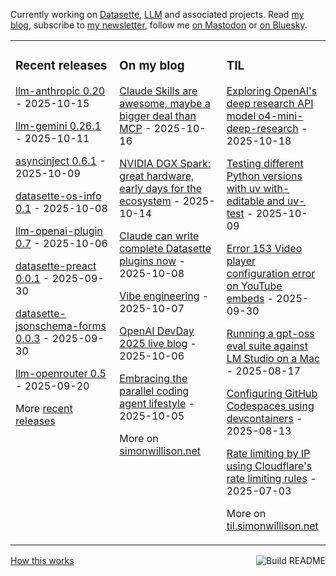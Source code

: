 Currently working on [Datasette](https://datasette.io/), [LLM](https://llm.datasette.io/) and associated projects. Read [my blog](https://simonwillison.net/), subscribe to [my newsletter](https://simonw.substack.com/), follow me <a href="https://fedi.simonwillison.net/@simon">on Mastodon</a> or [on Bluesky](https://bsky.app/profile/simonwillison.net).

<table><tr><td valign="top" width="33%">

### Recent releases
<!-- recent_releases starts -->
[llm-anthropic 0.20](https://github.com/simonw/llm-anthropic/releases/tag/0.20) - 2025-10-15

[llm-gemini 0.26.1](https://github.com/simonw/llm-gemini/releases/tag/0.26.1) - 2025-10-11

[asyncinject 0.6.1](https://github.com/simonw/asyncinject/releases/tag/0.6.1) - 2025-10-09

[datasette-os-info 0.1](https://github.com/datasette/datasette-os-info/releases/tag/0.1) - 2025-10-08

[llm-openai-plugin 0.7](https://github.com/simonw/llm-openai-plugin/releases/tag/0.7) - 2025-10-06

[datasette-preact 0.0.1](https://github.com/datasette/datasette-preact/releases/tag/0.0.1) - 2025-09-30

[datasette-jsonschema-forms 0.0.3](https://github.com/datasette/datasette-jsonschema-forms/releases/tag/0.0.3) - 2025-09-30

[llm-openrouter 0.5](https://github.com/simonw/llm-openrouter/releases/tag/0.5) - 2025-09-20
<!-- recent_releases ends -->
More [recent releases](https://github.com/simonw/simonw/blob/main/releases.md)
</td><td valign="top" width="34%">

### On my blog
<!-- blog starts -->
[Claude Skills are awesome, maybe a bigger deal than MCP](https://simonwillison.net/2025/Oct/16/claude-skills/) - 2025-10-16

[NVIDIA DGX Spark: great hardware, early days for the ecosystem](https://simonwillison.net/2025/Oct/14/nvidia-dgx-spark/) - 2025-10-14

[Claude can write complete Datasette plugins now](https://simonwillison.net/2025/Oct/8/claude-datasette-plugins/) - 2025-10-08

[Vibe engineering](https://simonwillison.net/2025/Oct/7/vibe-engineering/) - 2025-10-07

[OpenAI DevDay 2025 live blog](https://simonwillison.net/2025/Oct/6/openai-devday-live-blog/) - 2025-10-06

[Embracing the parallel coding agent lifestyle](https://simonwillison.net/2025/Oct/5/parallel-coding-agents/) - 2025-10-05
<!-- blog ends -->
More on [simonwillison.net](https://simonwillison.net/)
</td><td valign="top" width="33%">

### TIL
<!-- tils starts -->
[Exploring OpenAI's deep research API model o4-mini-deep-research](https://til.simonwillison.net/llms/o4-mini-deep-research) - 2025-10-18

[Testing different Python versions with uv with-editable and uv-test](https://til.simonwillison.net/python/uv-tests) - 2025-10-09

[Error 153 Video player configuration error on YouTube embeds](https://til.simonwillison.net/youtube/fixing-153-embed) - 2025-09-30

[Running a gpt-oss eval suite against LM Studio on a Mac](https://til.simonwillison.net/llms/gpt-oss-evals) - 2025-08-17

[Configuring GitHub Codespaces using devcontainers](https://til.simonwillison.net/github/codespaces-devcontainers) - 2025-08-13

[Rate limiting by IP using Cloudflare's rate limiting rules](https://til.simonwillison.net/cloudflare/rate-limiting) - 2025-07-03
<!-- tils ends -->
More on [til.simonwillison.net](https://til.simonwillison.net/)
</td></tr></table>

<a href="https://github.com/simonw/simonw/actions"><img src="https://github.com/simonw/simonw/workflows/Build%20README/badge.svg" align="right" alt="Build README"></a> <a href="https://simonwillison.net/2020/Jul/10/self-updating-profile-readme/">How this works</a>
